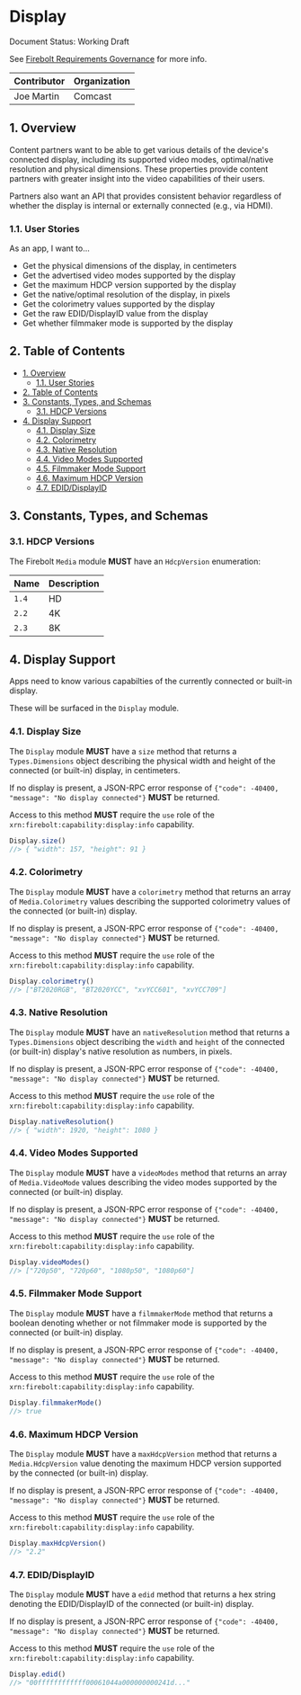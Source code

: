 # Display

Document Status: Working Draft

See [Firebolt Requirements Governance](../../governance.md) for more info.

| Contributor | Organization |
| ----------- | ------------ |
| Joe Martin  | Comcast      |

## 1. Overview

Content partners want to be able to get various details of the device's connected display, including its supported video modes, optimal/native resolution and physical dimensions.  These properties provide content partners with greater insight into the video capabilities of their users.

Partners also want an API that provides consistent behavior regardless of whether the display is internal or externally connected (e.g., via HDMI).

### 1.1. User Stories

As an app, I want to...

- Get the physical dimensions of the display, in centimeters
- Get the advertised video modes supported by the display
- Get the maximum HDCP version supported by the display
- Get the native/optimal resolution of the display, in pixels
- Get the colorimetry values supported by the display
- Get the raw EDID/DisplayID value from the display
- Get whether filmmaker mode is supported by the display

## 2. Table of Contents

- [1. Overview](#1-overview)
  - [1.1. User Stories](#11-user-stories)
- [2. Table of Contents](#2-table-of-contents)
- [3. Constants, Types, and Schemas](#3-constants-types-and-schemas)
  - [3.1. HDCP Versions](#31-hdcp-versions)
- [4. Display Support](#4-display-support)
  - [4.1. Display Size](#41-display-size)
  - [4.2. Colorimetry](#42-colorimetry)
  - [4.3. Native Resolution](#43-native-resolution)
  - [4.4. Video Modes Supported](#44-video-modes-supported)
  - [4.5. Filmmaker Mode Support](#45-filmmaker-mode-support)
  - [4.6. Maximum HDCP Version](#46-maximum-hdcp-version)
  - [4.7. EDID/DisplayID](#47-ediddisplayid)

## 3. Constants, Types, and Schemas

### 3.1. HDCP Versions

The Firebolt `Media` module **MUST** have an `HdcpVersion` enumeration:

| Name  | Description |
| ----- | ----------- |
| `1.4` | HD          |
| `2.2` | 4K          |
| `2.3` | 8K          |

## 4. Display Support

Apps need to know various capabilties of the currently connected or built-in display.

These will be surfaced in the `Display` module.

### 4.1. Display Size

The `Display` module **MUST** have a `size` method that returns a `Types.Dimensions` object describing the physical width and height of the connected (or built-in) display, in centimeters.

If no display is present, a JSON-RPC error response of `{"code": -40400, "message": "No display connected"}` **MUST** be returned.

Access to this method **MUST** require the `use` role of the `xrn:firebolt:capability:display:info` capability.

```javascript
Display.size()
//> { "width": 157, "height": 91 }
```

### 4.2. Colorimetry

The `Display` module **MUST** have a `colorimetry` method that returns an array of `Media.Colorimetry` values describing the supported colorimetry values of the connected (or built-in) display.

If no display is present, a JSON-RPC error response of `{"code": -40400, "message": "No display connected"}` **MUST** be returned.

Access to this method **MUST** require the `use` role of the `xrn:firebolt:capability:display:info` capability.

```javascript
Display.colorimetry()
//> ["BT2020RGB", "BT2020YCC", "xvYCC601", "xvYCC709"]
```

### 4.3. Native Resolution

The `Display` module **MUST** have an `nativeResolution` method that returns a `Types.Dimensions` object describing the `width` and `height` of the connected (or built-in) display's native resolution as numbers, in pixels.

If no display is present, a JSON-RPC error response of `{"code": -40400, "message": "No display connected"}` **MUST** be returned.

Access to this method **MUST** require the `use` role of the `xrn:firebolt:capability:display:info` capability.

```javascript
Display.nativeResolution()
//> { "width": 1920, "height": 1080 }
```

### 4.4. Video Modes Supported

The `Display` module **MUST** have a `videoModes` method that returns an array of `Media.VideoMode` values describing the video modes supported by the connected (or built-in) display.

If no display is present, a JSON-RPC error response of `{"code": -40400, "message": "No display connected"}` **MUST** be returned.

Access to this method **MUST** require the `use` role of the `xrn:firebolt:capability:display:info` capability.

```javascript
Display.videoModes()
//> ["720p50", "720p60", "1080p50", "1080p60"]
```

### 4.5. Filmmaker Mode Support

The `Display` module **MUST** have a `filmmakerMode` method that returns a boolean denoting whether or not filmmaker mode is supported by the connected (or built-in) display.

If no display is present, a JSON-RPC error response of `{"code": -40400, "message": "No display connected"}` **MUST** be returned.

Access to this method **MUST** require the `use` role of the `xrn:firebolt:capability:display:info` capability.

```javascript
Display.filmmakerMode()
//> true
```

### 4.6. Maximum HDCP Version

The `Display` module **MUST** have a `maxHdcpVersion` method that returns a `Media.HdcpVersion` value denoting the maximum HDCP version supported by the connected (or built-in) display.

If no display is present, a JSON-RPC error response of `{"code": -40400, "message": "No display connected"}` **MUST** be returned.

Access to this method **MUST** require the `use` role of the `xrn:firebolt:capability:display:info` capability.

```javascript
Display.maxHdcpVersion()
//> "2.2"
```

### 4.7. EDID/DisplayID

The `Display` module **MUST** have a `edid` method that returns a hex string denoting the EDID/DisplayID of the connected (or built-in) display.

If no display is present, a JSON-RPC error response of `{"code": -40400, "message": "No display connected"}` **MUST** be returned.

Access to this method **MUST** require the `use` role of the `xrn:firebolt:capability:display:info` capability.

```javascript
Display.edid()
//> "00ffffffffffff00061044a000000000241d..."
```
